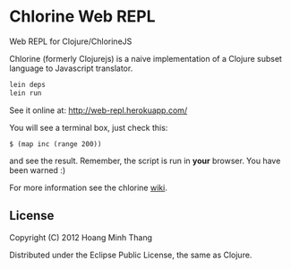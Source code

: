 # Chlorine Web REPL

Web REPL for Clojure/ChlorineJS

Chlorine (formerly Clojurejs) is a naive implementation of a Clojure subset language to Javascript translator.

```bash
lein deps
lein run
```
See it online at: http://web-repl.herokuapp.com/

You will see a terminal box, just check this:
```
$ (map inc (range 200))
```
and see the result. Remember, the script is run in **your** browser. You have been warned :)

For more information see the chlorine [wiki](https://github.com/chlorinejs/chlorine/wiki).

## License

Copyright (C) 2012 Hoang Minh Thang

Distributed under the Eclipse Public License, the same as Clojure.

